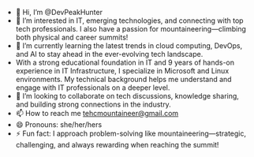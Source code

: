 - 👋 Hi, I’m @DevPeakHunter
- 👀 I’m interested in IT, emerging technologies, and connecting with top tech professionals. I also have a passion for mountaineering—climbing both physical and career summits!
- 🌱 I’m currently learning the latest trends in cloud computing, DevOps, and AI to stay ahead in the ever-evolving tech landscape.
- With a strong educational foundation in IT and 9 years of hands-on experience in IT Infrastructure, I specialize in Microsoft and Linux environments. My technical background helps me understand and engage with IT professionals on a deeper level.
- 💞️ I’m looking to collaborate on tech discussions, knowledge sharing, and building strong connections in the industry.
- 📫 How to reach me tehcmountaineer@gmail.com
- 😄 Pronouns: she/her/hers
- ⚡ Fun fact: I approach problem-solving like mountaineering—strategic, challenging, and always rewarding when reaching the summit!

<!---
DevPeakHunter/DevPeakHunter is a ✨ special ✨ repository because its `README.md` (this file) appears on your GitHub profile.
You can click the Preview link to take a look at your changes.
--->

